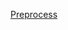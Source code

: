 [Preprocess](https://github.com/NORIKIM/ObjC-TIL/blob/master/%EC%A0%84%EC%B2%98%EB%A6%AC%EB%AC%B8.md)

